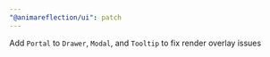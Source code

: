 ```yaml
---
"@animareflection/ui": patch
---
```


Add `Portal` to `Drawer`, `Modal`, and `Tooltip` to fix render overlay issues
